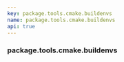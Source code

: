 ```yaml
---
key: package.tools.cmake.buildenvs
name: package.tools.cmake.buildenvs
api: true
---
```


### package.tools.cmake.buildenvs
